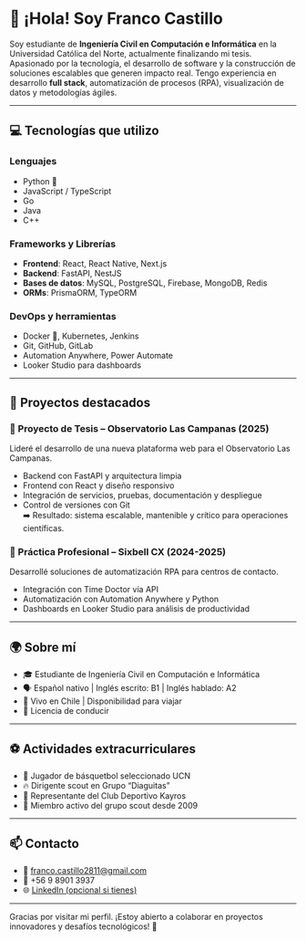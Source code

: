 # 👋 ¡Hola! Soy Franco Castillo

Soy estudiante de **Ingeniería Civil en Computación e Informática** en la Universidad Católica del Norte, actualmente finalizando mi tesis. Apasionado por la tecnología, el desarrollo de software y la construcción de soluciones escalables que generen impacto real. Tengo experiencia en desarrollo **full stack**, automatización de procesos (RPA), visualización de datos y metodologías ágiles.

---

## 💻 Tecnologías que utilizo

### Lenguajes
- Python 🐍
- JavaScript / TypeScript
- Go
- Java
- C++

### Frameworks y Librerías
- **Frontend**: React, React Native, Next.js
- **Backend**: FastAPI, NestJS
- **Bases de datos**: MySQL, PostgreSQL, Firebase, MongoDB, Redis
- **ORMs**: PrismaORM, TypeORM

### DevOps y herramientas
- Docker 🐳, Kubernetes, Jenkins
- Git, GitHub, GitLab
- Automation Anywhere, Power Automate
- Looker Studio para dashboards

---

## 🧠 Proyectos destacados

### 🔬 Proyecto de Tesis – Observatorio Las Campanas (2025)
Lideré el desarrollo de una nueva plataforma web para el Observatorio Las Campanas.  
- Backend con FastAPI y arquitectura limpia  
- Frontend con React y diseño responsivo  
- Integración de servicios, pruebas, documentación y despliegue  
- Control de versiones con Git  
➡️ Resultado: sistema escalable, mantenible y crítico para operaciones científicas.

### 🤖 Práctica Profesional – Sixbell CX (2024-2025)
Desarrollé soluciones de automatización RPA para centros de contacto.  
- Integración con Time Doctor vía API  
- Automatización con Automation Anywhere y Python  
- Dashboards en Looker Studio para análisis de productividad

---

## 🌍 Sobre mí

- 🎓 Estudiante de Ingeniería Civil en Computación e Informática  
- 🗣 Español nativo | Inglés escrito: B1 | Inglés hablado: A2  
- 🧭 Vivo en Chile | Disponibilidad para viajar  
- 🚗 Licencia de conducir

---

## ⚽ Actividades extracurriculares

- 🏀 Jugador de básquetbol seleccionado UCN  
- 🔥 Dirigente scout en Grupo “Diaguitas”  
- 🤝 Representante del Club Deportivo Kayros  
- 🧢 Miembro activo del grupo scout desde 2009  

---

## 📫 Contacto

- 📧 franco.castillo2811@gmail.com  
- 📱 +56 9 8901 3937  
- 🌐 [LinkedIn (opcional si tienes)](https://www.linkedin.com/in/tu-perfil)

---

Gracias por visitar mi perfil. ¡Estoy abierto a colaborar en proyectos innovadores y desafíos tecnológicos! 🚀

